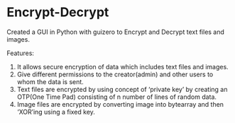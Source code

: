 # Encrypt-Decrypt

Created a GUI in Python with guizero to Encrypt and Decrypt text files and images.

Features:

1. It allows secure encryption of data which includes text files and images. 
2. Give different permissions to the creator(admin) and other users to whom the data is sent.
3. Text files are encrypted by using concept of ‘private key’ by creating an OTP(One Time Pad) consisting of n number of lines of random data.
4. Image files are encrypted by converting image into bytearray and then ‘XOR’ing using a fixed key.
